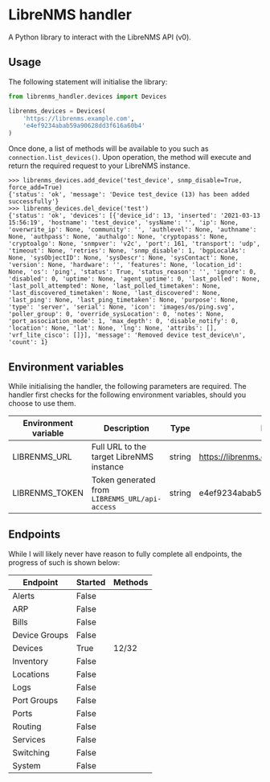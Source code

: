 # LibreNMS handler

A Python library to interact with the LibreNMS API (v0).

## Usage

The following statement will initialise the library:

```python
from librenms_handler.devices import Devices

librenms_devices = Devices(
    'https://librenms.example.com',
    'e4ef9234abab59a90628dd3f616a60b4'
)
```

Once done, a list of methods will be available to you such as `connection.list_devices()`.
Upon operation, the method will execute and return the required request to your LibreNMS instance.

```
>>> librenms_devices.add_device('test_device', snmp_disable=True, force_add=True)
{'status': 'ok', 'message': 'Device test_device (13) has been added successfully'}
>>> librenms_devices.del_device('test')
{'status': 'ok', 'devices': [{'device_id': 13, 'inserted': '2021-03-13 15:56:19', 'hostname': 'test_device', 'sysName': '', 'ip': None, 'overwrite_ip': None, 'community': '', 'authlevel': None, 'authname': None, 'authpass': None, 'authalgo': None, 'cryptopass': None, 'cryptoalgo': None, 'snmpver': 'v2c', 'port': 161, 'transport': 'udp', 'timeout': None, 'retries': None, 'snmp_disable': 1, 'bgpLocalAs': None, 'sysObjectID': None, 'sysDescr': None, 'sysContact': None, 'version': None, 'hardware': '', 'features': None, 'location_id': None, 'os': 'ping', 'status': True, 'status_reason': '', 'ignore': 0, 'disabled': 0, 'uptime': None, 'agent_uptime': 0, 'last_polled': None, 'last_poll_attempted': None, 'last_polled_timetaken': None, 'last_discovered_timetaken': None, 'last_discovered': None, 'last_ping': None, 'last_ping_timetaken': None, 'purpose': None, 'type': 'server', 'serial': None, 'icon': 'images/os/ping.svg', 'poller_group': 0, 'override_sysLocation': 0, 'notes': None, 'port_association_mode': 1, 'max_depth': 0, 'disable_notify': 0, 'location': None, 'lat': None, 'lng': None, 'attribs': [], 'vrf_lite_cisco': []}], 'message': 'Removed device test_device\n', 'count': 1}
```

## Environment variables

While initialising the handler, the following parameters are required.
The handler first checks for the following environment variables, should you choose to use them.

| Environment variable | Description | Type | Example |
| -------------------- | ----------- | ---- | ------- |
| LIBRENMS_URL         | Full URL to the target LibreNMS instance | string | https://librenms.example.com |
| LIBRENMS_TOKEN       | Token generated from `LIBRENMS_URL/api-access` | string | e4ef9234abab59a90628dd3f616a60b4 |

## Endpoints

While I will likely never have reason to fully complete all endpoints, the progress of such is shown below:

| Endpoint      | Started | Methods |
| ------------- | ------- | ------- |
| Alerts        | False   |         |
| ARP           | False   |         |
| Bills         | False   |         |
| Device Groups | False   |         |
| Devices       | True    | 12/32   |
| Inventory     | False   |         |
| Locations     | False   |         |
| Logs          | False   |         |
| Port Groups   | False   |         |
| Ports         | False   |         |
| Routing       | False   |         |
| Services      | False   |         |
| Switching     | False   |         |
| System        | False   |         |
